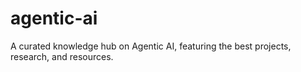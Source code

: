 # agentic-ai
A curated knowledge hub on Agentic AI, featuring the best projects, research, and resources.

